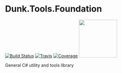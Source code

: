 # Dunk.Tools.Foundation

[![Build Status](https://dev.azure.com/c1gdoyle/Dunk.Tools.Foundation/_apis/build/status/c1gdoyle.Dunk.Tools.Foundation?branchName=main)](https://dev.azure.com/c1gdoyle/Dunk.Tools.Foundation/_build/latest?definitionId=4&branchName=main)
[![Travis](https://img.shields.io/travis/com/c1gdoyle/Dunk.Tools.Foundation/main)](https://travis-ci.com/github/c1gdoyle/Dunk.Tools.Foundation) 
[![Coverage](https://sonarcloud.io/api/project_badges/measure?project=c1gdoyle_Dunk.Tools.Foundation&metric=coverage)](https://sonarcloud.io/dashboard?id=c1gdoyle_Dunk.Tools.Foundation) 
<a href="https://sonarcloud.io/dashboard?id=c1gdoyle_Dunk.Tools.Foundation">	<img src="https://sonarcloud.io/images/project_badges/sonarcloud-white.svg" width="125"></a>


General C# utility and tools library
